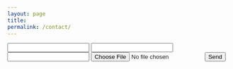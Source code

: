```yaml
---
layout: page
title: 
permalink: /contact/
---
```


<form action="https://getform.io/f/d1d53a6c-d529-47fe-a1b0-c6fa94695ac6" method="POST" input type="file" name="file">

  <input type="text" name="name">
  <input type="email" name="email">
  <input type="text" name="message">
  <input type="file" name="file">
  <button type="submit">Send</button>

</form>
